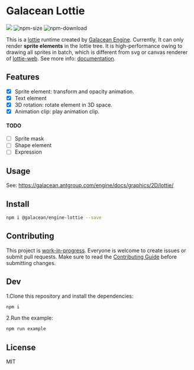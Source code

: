 # Galacean Lottie

<a href="https://www.npmjs.com/package/@galacean/engine-lottie"><img src="https://img.shields.io/npm/v/@galacean/engine"/></a>
![npm-size](https://img.shields.io/bundlephobia/minzip/@galacean/engine-lottie)
![npm-download](https://img.shields.io/npm/dm/@galacean/engine-lottie)

This is a [lottie](https://airbnb.io/lottie) runtime created by [Galacean Engine](https://github.com/galacean/engine). Currently, It can only render **sprite elements** in the lottie tree. It is high-performance owing to drawing all sprites in batch, which is different from svg or canvas renderer of [lottie-web](https://github.com/airbnb/lottie-web). See more info: [documentation](hhttps://galacean.antgroup.com/#/docs/latest/cn/lottie).

## Features
- [x] Sprite element: transform and opacity animation.
- [x] Text element
- [x] 3D rotation: rotate element in 3D space.
- [x] Animation clip: play animation clip.

#### TODO
- [ ] Sprite mask
- [ ] Shape element
- [ ] Expression

## Usage

See: https://galacean.antgroup.com/engine/docs/graphics/2D/lottie/

## Install

```bash
npm i @galacean/engine-lottie --save
```

## Contributing
This project is [work-in-progress](https://github.com/orgs/galacean/projects/1). Everyone is welcome to create issues or submit pull requests. Make sure to read the [Contributing Guide](https://github.com/galacean/engine/blob/main/.github/HOW_TO_CONTRIBUTE.md) before submitting changes.

## Dev

1.Clone this repository and install the dependencies:

```bash
npm i
```

2.Run the example:

```bash
npm run example
```
## License

MIT
